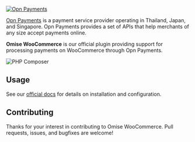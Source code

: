 <!--- KEEP START --->
[![Opn Payments](https://www.opn.ooo/assets/svg/logo-opn-full.svg)](https://www.opn.ooo)

[Opn Payments](https://www.opn.ooo) is a payment service provider operating in Thailand, Japan, and Singapore. 
Opn Payments provides a set of APIs that help merchants of any size accept payments online.  
<!--- KEEP END --->

**Omise WooCommerce** is our official plugin providing support for processing payments on WooCommerce through Opn Payments.

![PHP Composer](https://github.com/omise/omise-woocommerce/workflows/PHP%20Composer/badge.svg)

## Usage

See our [official docs](https://docs.opn.ooo/woocommerce-plugin) for details on installation and configuration.

## Contributing

Thanks for your interest in contributing to Omise WooCommerce. 
Pull requests, issues, and bugfixes are welcome!
